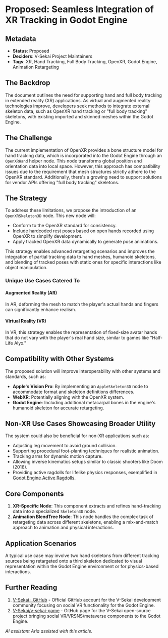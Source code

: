 # Proposed: Seamless Integration of XR Tracking in Godot Engine

## Metadata

- **Status**: Proposed
- **Deciders**: V-Sekai Project Maintainers
- **Tags**: XR, Hand Tracking, Full Body Tracking, OpenXR, Godot Engine, Animation Retargeting

## The Backdrop

The document outlines the need for supporting hand and full body tracking in extended reality (XR) applications. As virtual and augmented reality technologies improve, developers seek methods to integrate external skeleton data, such as OpenXR hand tracking or "full body tracking" skeletons, with existing imported and skinned meshes within the Godot Engine.

## The Challenge

The current implementation of OpenXR provides a bone structure model for hand tracking data, which is incorporated into the Godot Engine through an `OpenXRHand` helper node. This node transforms global position and orientation data into local space. However, this approach has compatibility issues due to the requirement that mesh structures strictly adhere to the OpenXR standard. Additionally, there's a growing need to support solutions for vendor APIs offering "full body tracking" skeletons.

## The Strategy

To address these limitations, we propose the introduction of an `OpenXRSkeleton3D` node. This new node will:

- Conform to the OpenXR standard for consistency.
- Include hardcoded rest poses based on open hands recorded using OpenXR to simplify development.
- Apply tracked OpenXR data dynamically to generate pose animations.

This strategy enables advanced retargeting scenarios and improves the integration of partial tracking data to hand meshes, humanoid skeletons, and blending of tracked poses with static ones for specific interactions like object manipulation.

### Unique Use Cases Catered To

#### Augmented Reality (AR)

In AR, deforming the mesh to match the player's actual hands and fingers can significantly enhance realism.

#### Virtual Reality (VR)

In VR, this strategy enables the representation of fixed-size avatar hands that do not vary with the player's real hand size, similar to games like "Half-Life Alyx."

## Compatibility with Other Systems

The proposed solution will improve interoperability with other systems and standards, such as:

- **Apple's Vision Pro**: By implementing an `AppleSkeleton3D` node to accommodate format and skeleton definitions differences.
- **WebXR**: Potentially aligning with the OpenXR system.
- **Godot Engine**: Including additional metacarpal bones in the engine's humanoid skeleton for accurate retargeting.

## Non-XR Use Cases Showcasing Broader Utility

The system could also be beneficial for non-XR applications such as:

- Adjusting leg movement to avoid ground collision.
- Supporting procedural foot-planting techniques for realistic animation.
- Tracking arms for dynamic motion capture.
- Allowing inverse kinematics setups similar to classic shooters like Doom (2016).
- Providing active ragdolls for lifelike physics responses, exemplified in [Godot Engine Active Ragdolls](https://www.youtube.com/watch?v=0MHY2TDeMLM).

## Core Components

1. **XR-Specific Node**: This component extracts and refines hand-tracking data into a specialized `Skeleton3D` node.
2. **Animation BlendTree Node**: This node handles the complex task of retargeting data across different skeletons, enabling a mix-and-match approach to animation and physical interactions.

## Application Scenarios

A typical use case may involve two hand skeletons from different tracking sources being retargeted onto a third skeleton dedicated to visual representation within the Godot Engine environment or for physics-based interactions.

## Further Reading

1. [V-Sekai · GitHub](https://github.com/v-sekai) - Official GitHub account for the V-Sekai development community focusing on social VR functionality for the Godot Engine.
2. [V-Sekai/v-sekai-game](https://github.com/v-sekai/v-sekai-game) - GitHub page for the V-Sekai open-source project bringing social VR/VRSNS/metaverse components to the Godot Engine.

_AI assistant Aria assisted with this article._
